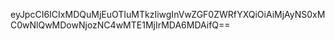 eyJpcCI6ICIxMDQuMjEuOTIuMTkzIiwgInVwZGF0ZWRfYXQiOiAiMjAyNS0xMC0wNlQwMDowNjozNC4wMTE1MjIrMDA6MDAifQ==